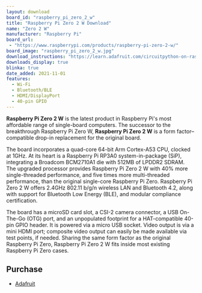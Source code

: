 ```yaml
---
layout: download
board_id: "raspberry_pi_zero_2_w"
title: "Raspberry Pi Zero 2 W Download"
name: "Zero 2 W"
manufacturer: "Raspberry Pi"
board_url:
 - "https://www.raspberrypi.com/products/raspberry-pi-zero-2-w/"
board_image: "raspberry_pi_zero_2_w.jpg"
download_instructions: "https://learn.adafruit.com/circuitpython-on-raspberrypi-linux/installing-circuitpython-on-raspberry-pi"
downloads_display: true
blinka: true
date_added: 2021-11-01
features:
  - Wi-Fi
  - Bluetooth/BLE
  - HDMI/DisplayPort
  - 40-pin GPIO
---
```


**Raspberry Pi Zero 2 W** is the latest product in Raspberry Pi's most affordable range of single-board computers. The successor to the breakthrough Raspberry Pi Zero W, **Raspberry Pi Zero 2 W** is a form factor–compatible drop-in replacement for the original board.

The board incorporates a quad-core 64-bit Arm Cortex-A53 CPU, clocked at 1GHz. At its heart is a Raspberry Pi RP3A0 system-in-package (SiP), integrating a Broadcom BCM2710A1 die with 512MB of LPDDR2 SDRAM. The upgraded processor provides Raspberry Pi Zero 2 W with 40% more single-threaded performance, and five times more multi-threaded performance, than the original single-core Raspberry Pi Zero. Raspberry Pi Zero 2 W offers 2.4GHz 802.11 b/g/n wireless LAN and Bluetooth 4.2, along with support for Bluetooth Low Energy (BLE), and modular compliance certification.

The board has a microSD card slot, a CSI-2 camera connector, a USB On-The-Go (OTG) port, and an unpopulated footprint for a HAT-compatible 40-pin GPIO header. It is powered via a micro USB socket. Video output is via a mini HDMI port; composite video output can easily be made available via test points, if needed. Sharing the same form factor as the original Raspberry Pi Zero, Raspberry Pi Zero 2 W fits inside most existing Raspberry Pi Zero cases.

## Purchase
* [Adafruit](https://www.adafruit.com/product/5291)
